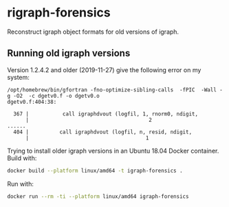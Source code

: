 # rigraph-forensics

Reconstruct igraph object formats for old versions of igraph.

## Running old igraph versions

Version 1.2.4.2 and older (2019-11-27) give the following error on my system:

```
/opt/homebrew/bin/gfortran -fno-optimize-sibling-calls  -fPIC  -Wall -g -O2  -c dgetv0.f -o dgetv0.o
dgetv0.f:404:38:

  367 |           call igraphdvout (logfil, 1, rnorm0, ndigit,
      |                                       2
......
  404 |          call igraphdvout (logfil, n, resid, ndigit,
      |                                      1
```

Trying to install older igraph versions in an Ubuntu 18.04 Docker container.
Build with:

```sh
docker build --platform linux/amd64 -t igraph-forensics .
```

Run with:

```sh
docker run --rm -ti --platform linux/amd64 igraph-forensics
```
